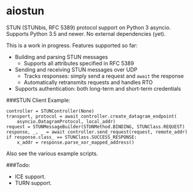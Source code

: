 # aiostun

STUN (STUNbis, RFC 5389) protocol support on Python 3 asyncio. Supports Python 3.5 and newer. No external dependencies (yet).

This is a work in progress. Features supported so far:

* Building and parsing STUN messages
  - Supports all attributes specified in RFC 5389
* Sending and receiving STUN messages over UDP
  - Tracks responses: simply send a request and `await` the response
  - Automatically retransmits requests and handles RTO
* Supports authentication: both long-term and short-term credentials

###STUN Client Example: 

    controller = STUNController(None)
    transport, protocol = await controller.create_datagram_endpoint(
        asyncio.DatagramProtocol, local_addr)
    request = STUNMessageBuilder(STUNMethod.BINDING, STUNClass.REQUEST)
    response, _, _ = await controller.send_request(request, remote_addr)
    if response.class_ == STUNClass.SUCCESS_RESPONSE:
        x_addr = response.parse_xor_mapped_address()

Also see the various example scripts.

###Todo:

* ICE support.
* TURN support.
